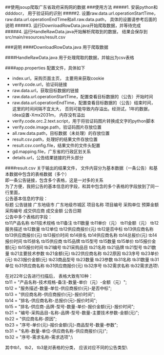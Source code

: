 ##使用jsoup爬取广东省政府采购网的数据
###使用方法
#####1. 安装python和ddddocr， 用于验证码的识别
#####2. 设置raw.data.url.operationStartTime，raw.data.url.operationEndTime和all.raw.data.path， 具体的设置请参考后面的说明
#####3. 运行DownloadRowData.java开始爬取数据，并等待完成
#####4. 运行HandleRawData.java开始解析爬取到的数据， 结果会保存到src/main/resources/result.csv

###说明
####DownloadRowData.java
用于爬取数据

####HandleRawData.java
用于处理爬取的数据，并输出为csv表格

####app.properties
配置文件，具体如下

* index.url，采购页面主页， 主要用来获取cookie
* verify.code.url，验证码链接
* raw.data.url，获取目标数据的链接
* raw.data.url.operationStartTime，配置查看目标数据的（公告）开始时间
* raw.data.url.operationEndTime，配置查看目标数据的（公告）结束时间，这里的时间间隔不宜太大， 否则可能导致内存溢出。经测试，1年的数据，idea设置-Xmx2031m， 内存没有溢出
* verify.code.orc.2.text.script，用于将验证码图片转换成文字的python脚本
* verify.code.image.path，验证码图片存放位置
* all.raw.data.path，目标数据（未处理）的存放位置
* result.csv.path，处理好的结果文件存放位置
* result.csv.config.file，结果文件的文件头配置
* gd.mapping.file，广东省的行政区划关系
* details.url，公告结果链接的开头部分

####result.csv
关于输出的结果文件， 文件内容分为基本数据（一条公告）和基本数据中包含的表格数据（多个）\
即一条公告链接，包含多个表格，这是一对多的关系\
为了方便，我把公告的基本信息的字段，和其中包含的多个表格的字段放到了同一行里面，\
公告基本信息的字段：\
标题	公告链接	广东地级市	广东地级市城区	项目名称	项目编号	采购单位	预算金额	采购编号	成交供应商	成交金额	公告日期\
公告中多个表格的字段：\
tb11产品名称	tb11技术规格	tb11备注	tb11数量	tb11单价（元）	tb11金额（元）	tb12服务描述	tb12数量	tb12单位	tb12供应商报价(元)	tb12是否中标	tb13供应商名称	tb13供应商报价(元)	tb13报价时间	tb14排名	tb14供应商名称	tb14总报价(元)	tb14报价时间	tb15排名	tb15供应商	tb15品牌	tb15型号	tb15数量	tb15单价	tb15报价金额(元)	tb15报价时间	tb21编号	tb21采购品目	tb21名称	tb21品牌	tb21型号	tb21数量	tb21主要技术参数	tb21金额(元)	tb22供应商名称	tb22原因	tb23序号	tb23单价(元)	tb23报价金额(元)	tb23商品型号	tb23数量	tb23参数	tb31名称	tb31数量	tb31单位	tb31供应商名称	tb31供应商报价(元)	tb32序号	tb32需求名称	tb32需求选项\

在对22年公告进行扫描后， 表格大致有10种：\
tb11 = "产品名称-技术规格-备注-数量-单价（元）-金额（元）";\
tb12 = "服务描述-数量-单位-供应商报价(元)-是否中标";\
tb13 = "供应商名称-供应商报价(元)-报价时间";\
tb14 = "排名-供应商名称-总报价(元)-报价时间";\
tb15 = "排名-供应商-品牌-型号-数量-单价-报价金额(元)-报价时间";\
tb21 = "编号-采购品目-名称-品牌-型号-数量-主要技术参数-金额(元)";\
tb22 = "供应商名称-原因";\
tb23 = "序号-单价(元)-报价金额(元)-商品型号-数量-参数";\
tb31 = "名称-数量-单位-供应商名称-供应商报价(元)";\
tb32 = "序号-需求名称-需求选项";\

其中tb1， tb2， tb3是对表格的分类， 应该对应不同的公告类型\
